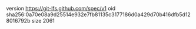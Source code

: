version https://git-lfs.github.com/spec/v1
oid sha256:0a70e08a9d25514e932e7fb81135c3177186d0a429d70b416dfb5d128016792b
size 2061
